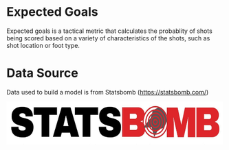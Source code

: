 # Expected Goals
Expected goals is a tactical metric that calculates the probablity of shots being scored based on a variety of characteristics of the shots, such as shot location or foot type.

# Data Source
Data used to build a model is from Statsbomb (https://statsbomb.com/) 

<img src= "Images/Statsbomb_Logo.jpg" height=100>
